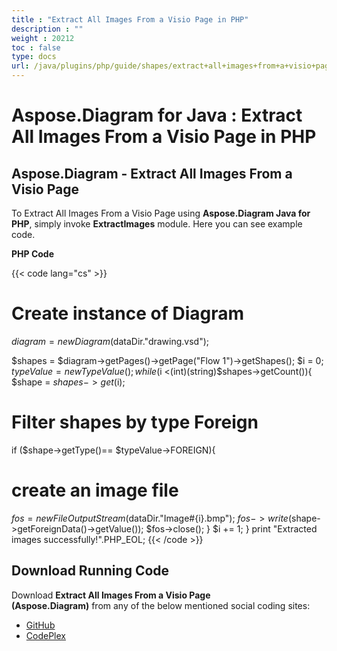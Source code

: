 ```yaml
---
title : "Extract All Images From a Visio Page in PHP" 
description : "" 
weight : 20212 
toc : false
type: docs
url: /java/plugins/php/guide/shapes/extract+all+images+from+a+visio+page+in+php/
---
```


# Aspose.Diagram for Java : Extract All Images From a Visio Page in PHP


## Aspose.Diagram - Extract All Images From a Visio Page

To Extract All Images From a Visio Page using **Aspose.Diagram Java for PHP**, simply invoke **ExtractImages** module. Here you can see example code.

**PHP Code**

{{< code lang="cs" >}}
# Create instance of Diagram
$diagram = new Diagram($dataDir."drawing.vsd");

$shapes = $diagram->getPages()->getPage("Flow 1")->getShapes();
$i = 0;
$typeValue=new TypeValue();
while ($i <(int)(string)$shapes->getCount()){
$shape = $shapes->get($i);
# Filter shapes by type Foreign
if ($shape->getType()== $typeValue->FOREIGN){
# create an image file
$fos = new FileOutputStream($dataDir."Image#{i}.bmp");
$fos->write($shape->getForeignData()->getValue());
$fos->close();
}
$i += 1;
}
print "Extracted images successfully!".PHP_EOL;
{{< /code >}}

## Download Running Code

Download **Extract All Images From a Visio Page (Aspose.Diagram)** from any of the below mentioned social coding sites:

*   [GitHub](https://github.com/asposediagram/Aspose.Diagram-for-Java/blob/master/Plugins/Aspose_Diagram_Java_for_PHP/src/aspose/diagram/WorkingwithShapes/ExtractImages.php)
*   [CodePlex](https://asposediagramjavaphp.codeplex.com/SourceControl/latest#src/aspose/diagram/WorkingwithShapes/ExtractImages.php)

